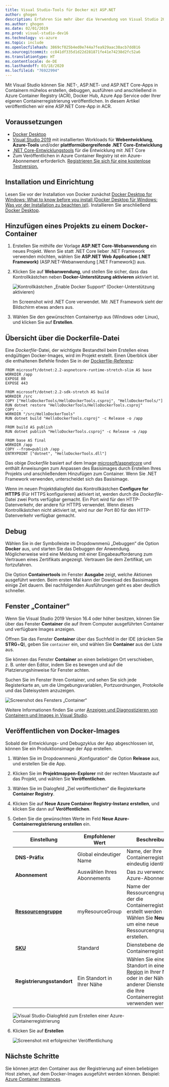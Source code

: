 ```yaml
---
title: Visual Studio-Tools für Docker mit ASP.NET
author: ghogen
description: Erfahren Sie mehr über die Verwendung von Visual Studio 2019-Tools und Docker für Windows.
ms.author: ghogen
ms.date: 02/01/2019
ms.prod: visual-studio-dev16
ms.technology: vs-azure
ms.topic: include
ms.openlocfilehash: 3869cf025b4ed0e744a7fea929aac38acb7dd816
ms.sourcegitcommit: cc841df335d1d22d281871fe41e74238d2fc52a6
ms.translationtype: HT
ms.contentlocale: de-DE
ms.lasthandoff: 03/18/2020
ms.locfileid: "76922994"
---
```

Mit Visual Studio können Sie .NET-, ASP.NET- und ASP.NET Core-Apps in Containern mühelos erstellen, debuggen, ausführen und anschließend in Azure Container Registry (ACR), Docker Hub, Azure App Service oder Ihrer eigenen Containerregistrierung veröffentlichen. In diesem Artikel veröffentlichen wir eine ASP.NET Core-App in ACR.

## <a name="prerequisites"></a>Voraussetzungen

* [Docker Desktop](https://hub.docker.com/editions/community/docker-ce-desktop-windows)
* [Visual Studio 2019](https://visualstudio.microsoft.com/downloads) mit installierten Workloads für **Webentwicklung**, **Azure-Tools** und/oder **plattformübergreifende .NET Core-Entwicklung**
* [.NET Core-Entwicklungstools](https://dotnet.microsoft.com/download/dotnet-core/) für die Entwicklung mit .NET Core
* Zum Veröffentlichen in Azure Container Registry ist ein Azure-Abonnement erforderlich. [Registrieren Sie sich für eine kostenlose Testversion.](https://azure.microsoft.com/offers/ms-azr-0044p/)

## <a name="installation-and-setup"></a>Installation und Einrichtung

Lesen Sie vor der Installation von Docker zunächst [Docker Desktop for Windows: What to know before you install (Docker Desktop für Windows: Was vor der Installation zu beachten ist)](https://docs.docker.com/docker-for-windows/install/#what-to-know-before-you-install). Installieren Sie anschließend [Docker Desktop](https://hub.docker.com/editions/community/docker-ce-desktop-windows).

## <a name="add-a-project-to-a-docker-container"></a>Hinzufügen eines Projekts zu einem Docker-Container

1. Erstellen Sie mithilfe der Vorlage **ASP.NET Core-Webanwendung** ein neues Projekt. Wenn Sie statt .NET Core lieber .NET Framework verwenden möchten, wählen Sie **ASP.NET Web Application (.NET Framework)** (ASP.NET-Webanwendung [.NET Framework]) aus.
1. Klicken Sie auf **Webanwendung**, und stellen Sie sicher, dass das Kontrollkästchen neben **Docker-Unterstützung aktivieren** aktiviert ist.

   ![Kontrollkästchen „Enable Docker Support“ (Docker-Unterstützung aktivieren)](../../media/container-tools/vs-2019/create-new-web-application.PNG)

   Im Screenshot wird .NET Core verwendet. Mit .NET Framework sieht der Bildschirm etwas anders aus.

1. Wählen Sie den gewünschten Containertyp aus (Windows oder Linux), und klicken Sie auf **Erstellen**.

## <a name="dockerfile-overview"></a>Übersicht über die Dockerfile-Datei

Eine *Dockerfile*-Datei, der wichtigste Bestandteil beim Erstellen eines endgültigen Docker-Images, wird im Projekt erstellt. Einen Überblick über die enthaltenen Befehle finden Sie in der [Dockerfile-Referenz](https://docs.docker.com/engine/reference/builder/):

```
FROM microsoft/dotnet:2.2-aspnetcore-runtime-stretch-slim AS base
WORKDIR /app
EXPOSE 80
EXPOSE 443

FROM microsoft/dotnet:2.2-sdk-stretch AS build
WORKDIR /src
COPY ["HelloDockerTools/HelloDockerTools.csproj", "HelloDockerTools/"]
RUN dotnet restore "HelloDockerTools/HelloDockerTools.csproj"
COPY . .
WORKDIR "/src/HelloDockerTools"
RUN dotnet build "HelloDockerTools.csproj" -c Release -o /app

FROM build AS publish
RUN dotnet publish "HelloDockerTools.csproj" -c Release -o /app

FROM base AS final
WORKDIR /app
COPY --from=publish /app .
ENTRYPOINT ["dotnet", "HelloDockerTools.dll"]
```

Das obige *Dockerfile* basiert auf dem Image [microsoft/aspnetcore](https://hub.docker.com/r/microsoft/aspnetcore/) und enthält Anweisungen zum Anpassen des Basisimages durch Erstellen Ihres Projekts und anschließendem Hinzufügen zum Container. Wenn Sie .NET Framework verwenden, unterscheidet sich das Basisimage.

Wenn im neuen Projektdialogfeld das Kontrollkästchen **Configure for HTTPS** (Für HTTPS konfigurieren) aktiviert ist, werden durch die *Dockerfile*-Datei zwei Ports verfügbar gemacht. Ein Port wird für den HTTP-Datenverkehr, der andere für HTTPS verwendet. Wenn dieses Kontrollkästchen nicht aktiviert ist, wird nur der Port 80 für den HTTP-Datenverkehr verfügbar gemacht.

## <a name="debug"></a>Debug

Wählen Sie in der Symbolleiste im Dropdownmenü „Debuggen“ die Option **Docker** aus, und starten Sie das Debuggen der Anwendung. Möglicherweise wird eine Meldung mit einer Eingabeaufforderung zum Vertrauen eines Zertifikats angezeigt. Vertrauen Sie dem Zertifikat, um fortzufahren.

Die Option **Containertools** im Fenster **Ausgabe** zeigt, welche Aktionen ausgeführt werden. Beim ersten Mal kann der Download des Basisimages einige Zeit dauern. Bei nachfolgenden Ausführungen geht es aber deutlich schneller.

## <a name="containers-window"></a>Fenster „Container“

Wenn Sie Visual Studio 2019 Version 16.4 oder höher besitzen, können Sie über das Fenster **Container** die auf Ihrem Computer ausgeführten Container und verfügbare Images anzeigen.

Öffnen Sie das Fenster **Container** über das Suchfeld in der IDE (drücken Sie **STRG**+**Q**), geben Sie `container` ein, und wählen Sie **Container** aus der Liste aus.

Sie können das Fenster **Container** an einen beliebigen Ort verschieben, z. B. unter den Editor, indem Sie es bewegen und auf die Platzierungshinweise für Fenster achten.

Suchen Sie im Fenster Ihren Container, und sehen Sie sich jede Registerkarte an, um die Umgebungsvariablen, Portzuordnungen, Protokolle und das Dateisystem anzuzeigen.

![Screenshot des Fensters „Container“](../../media/overview/vs-2019/container-tools-window.png)

Weitere Informationen finden Sie unter [Anzeigen und Diagnostizieren von Containern und Images in Visual Studio](../../view-and-diagnose-containers.md).

## <a name="publish-docker-images"></a>Veröffentlichen von Docker-Images

Sobald der Entwicklungs- und Debugzyklus der App abgeschlossen ist, können Sie ein Produktionsimage der App erstellen.

1. Wählen Sie im Dropdownmenü „Konfiguration“ die Option **Release** aus, und erstellen Sie die App.
1. Klicken Sie im **Projektmappen-Explorer** mit der rechten Maustaste auf das Projekt, und wählen Sie **Veröffentlichen**.
1. Wählen Sie im Dialogfeld „Ziel veröffentlichen“ die Registerkarte **Container Registry**.
1. Klicken Sie auf **Neue Azure Container Registry-Instanz erstellen**, und klicken Sie dann auf **Veröffentlichen**.
1. Geben Sie die gewünschten Werte im Feld **Neue Azure-Containerregistrierung erstellen** ein.

    | Einstellung      | Empfohlener Wert  | Beschreibung                                |
    | ------------ |  ------- | -------------------------------------------------- |
    | **DNS-Präfix** | Global eindeutiger Name | Name, der Ihre Containerregistrierung eindeutig identifiziert. |
    | **Abonnement** | Auswählen Ihres Abonnements | Das zu verwendende Azure-Abonnement. |
    | **[Ressourcengruppe](/azure/azure-resource-manager/resource-group-overview)** | myResourceGroup |  Name der Ressourcengruppe, in der die Containerregistrierung erstellt werden soll. Wählen Sie **Neu** aus, um eine neue Ressourcengruppe zu erstellen.|
    | **[SKU](/azure/container-registry/container-registry-skus)** | Standard | Dienstebene der Containerregistrierung  |
    | **Registrierungsstandort** | Ein Standort in Ihrer Nähe | Wählen Sie einen Standort in einer [Region](https://azure.microsoft.com/regions/) in Ihrer Nähe oder in der Nähe anderer Dienste aus, die Ihre Containerregistrierung verwenden werden. |

    ![Visual Studio-Dialogfeld zum Erstellen einer Azure-Containerregistrierung][0]

1. Klicken Sie auf **Erstellen**

   ![Screenshot mit erfolgreicher Veröffentlichung](../../media/container-tools/publish-succeeded.png)

## <a name="next-steps"></a>Nächste Schritte

Sie können jetzt den Container aus der Registrierung auf einen beliebigen Host ziehen, auf dem Docker-Images ausgeführt werden können. Beispiel: [Azure Container Instances](/azure/container-instances/container-instances-tutorial-deploy-app).

[0]:../../media/hosting-web-apps-in-docker/vs-acr-provisioning-dialog-2019.png
